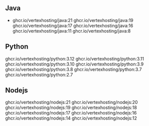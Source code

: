## Java

- ghcr.io/vertexhosting/java:21
ghcr.io/vertexhosting/java:19
ghcr.io/vertexhosting/java:17
ghcr.io/vertexhosting/java:16
ghcr.io/vertexhosting/java:11
ghcr.io/vertexhosting/java:8

## Python

ghcr.io/vertexhosting/python:3.12
ghcr.io/vertexhosting/python:3.11
ghcr.io/vertexhosting/python:3.10
ghcr.io/vertexhosting/python:3.9
ghcr.io/vertexhosting/python:3.8
ghcr.io/vertexhosting/python:3.7
ghcr.io/vertexhosting/python:2.7

## Nodejs

ghcr.io/vertexhosting/nodejs:21
ghcr.io/vertexhosting/nodejs:20
ghcr.io/vertexhosting/nodejs:19
ghcr.io/vertexhosting/nodejs:18
ghcr.io/vertexhosting/nodejs:17
ghcr.io/vertexhosting/nodejs:16
ghcr.io/vertexhosting/nodejs:14
ghcr.io/vertexhosting/nodejs:12
